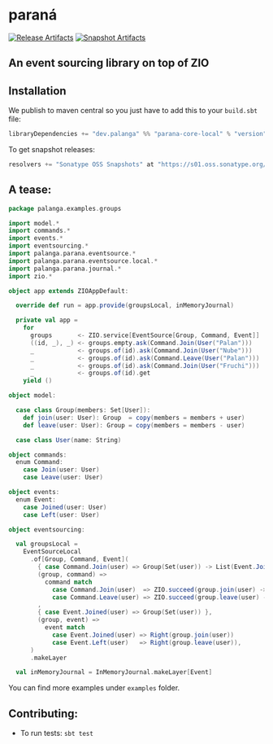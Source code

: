 paraná
======

[![Release Artifacts][Badge-SonatypeReleases]][Link-SonatypeReleases]
[![Snapshot Artifacts][Badge-SonatypeSnapshots]][Link-SonatypeSnapshots]

An event sourcing library on top of ZIO
---------------------------------------

Installation
------------

We publish to maven central so you just have to add this to your `build.sbt` file:

```sbt
libraryDependencies += "dev.palanga" %% "parana-core-local" % "version"
```

[//]: # (We have a journal implementation with zio-cassandra and the same journal with json codec using zio-json.)

[//]: # (So you can use one of both:)

[//]: # ()
[//]: # (```sbt)

[//]: # (libraryDependencies += "dev.palanga" %% "parana-journal-cassandra"      % "version")

[//]: # (libraryDependencies += "dev.palanga" %% "parana-journal-cassandra-json" % "version")

[//]: # (```)

To get snapshot releases:

```sbt
resolvers += "Sonatype OSS Snapshots" at "https://s01.oss.sonatype.org/content/repositories/snapshots",
```

A tease:
--------

```scala
package palanga.examples.groups

import model.*
import commands.*
import events.*
import eventsourcing.*
import palanga.parana.eventsource.*
import palanga.parana.eventsource.local.*
import palanga.parana.journal.*
import zio.*

object app extends ZIOAppDefault:

  override def run = app.provide(groupsLocal, inMemoryJournal)

  private val app =
    for
      groups       <- ZIO.service[EventSource[Group, Command, Event]]
      ((id, _), _) <- groups.empty.ask(Command.Join(User("Palan")))
      _            <- groups.of(id).ask(Command.Join(User("Nube")))
      _            <- groups.of(id).ask(Command.Leave(User("Palan")))
      _            <- groups.of(id).ask(Command.Join(User("Fruchi")))
      _            <- groups.of(id).get
    yield ()

object model:

  case class Group(members: Set[User]):
    def join(user: User): Group  = copy(members = members + user)
    def leave(user: User): Group = copy(members = members - user)

  case class User(name: String)

object commands:
  enum Command:
    case Join(user: User)
    case Leave(user: User)

object events:
  enum Event:
    case Joined(user: User)
    case Left(user: User)

object eventsourcing:

  val groupsLocal =
    EventSourceLocal
      .of[Group, Command, Event](
        { case Command.Join(user) => Group(Set(user)) -> List(Event.Joined(user)) },
        (group, command) =>
          command match
            case Command.Join(user)  => ZIO.succeed(group.join(user) -> List(Event.Joined(user)))
            case Command.Leave(user) => ZIO.succeed(group.leave(user) -> List(Event.Left(user)))
        ,
        { case Event.Joined(user) => Group(Set(user)) },
        (group, event) =>
          event match
            case Event.Joined(user) => Right(group.join(user))
            case Event.Left(user)   => Right(group.leave(user)),
      )
      .makeLayer

  val inMemoryJournal = InMemoryJournal.makeLayer[Event]
```

You can find more examples under `examples` folder.

Contributing:
-------------

* To run tests: `sbt test`


[Link-SonatypeReleases]: https://s01.oss.sonatype.org/content/repositories/releases/io/github/palanga/parana-core-local_3/ "Sonatype Releases"
[Link-SonatypeSnapshots]: https://s01.oss.sonatype.org/content/repositories/snapshots/io/github/palanga/parana-core-local_3/ "Sonatype Snapshots"

[Badge-SonatypeReleases]: https://img.shields.io/nexus/r/https/s01.oss.sonatype.org/io.github.palanga/parana-core-local_3.svg "Sonatype Releases"
[Badge-SonatypeSnapshots]: https://img.shields.io/nexus/s/https/s01.oss.sonatype.org/io.github.palanga/parana-core-local_3.svg "Sonatype Snapshots"
